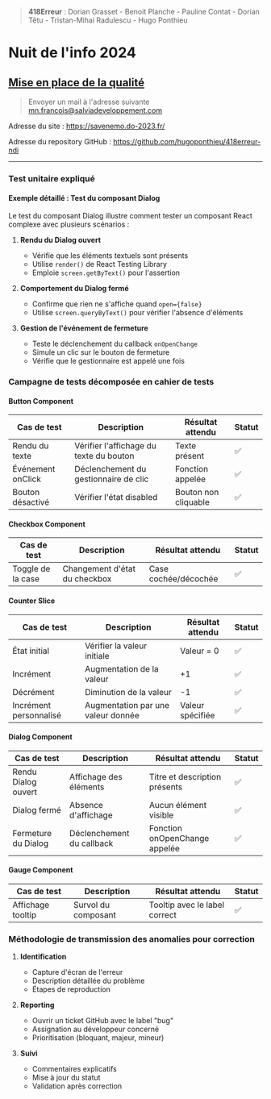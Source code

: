 > **418Erreur** : Dorian Grasset - Benoit Planche - Pauline Contat - Dorian Têtu - Tristan-Mihai Radulescu - Hugo Ponthieu

# Nuit de l'info 2024

## [Mise en place de la qualité](https://www.nuitdelinfo.com/inscription/defis/437)

> Envoyer un mail à l'adresse suivante mn.francois@salviadeveloppement.com

Adresse du site : https://savenemo.do-2023.fr/

Adresse du repository GitHub : https://github.com/hugoponthieu/418erreur-ndi

---

### Test unitaire expliqué

#### Exemple détaillé : Test du composant Dialog

Le test du composant Dialog illustre comment tester un composant React complexe avec plusieurs scénarios :

1. **Rendu du Dialog ouvert**
   - Vérifie que les éléments textuels sont présents
   - Utilise `render()` de React Testing Library
   - Emploie `screen.getByText()` pour l'assertion

2. **Comportement du Dialog fermé**
   - Confirme que rien ne s'affiche quand `open={false}`
   - Utilise `screen.queryByText()` pour vérifier l'absence d'éléments

3. **Gestion de l'événement de fermeture**
   - Teste le déclenchement du callback `onOpenChange`
   - Simule un clic sur le bouton de fermeture
   - Vérifie que le gestionnaire est appelé une fois

### Campagne de tests décomposée en cahier de tests

#### Button Component

| Cas de test | Description | Résultat attendu | Statut |
|-------------|-------------|-----------------|--------|
| Rendu du texte | Vérifier l'affichage du texte du bouton | Texte présent | ✅ |
| Événement onClick | Déclenchement du gestionnaire de clic | Fonction appelée | ✅ |
| Bouton désactivé | Vérifier l'état disabled | Bouton non cliquable | ✅ |

#### Checkbox Component

| Cas de test | Description | Résultat attendu | Statut |
|-------------|-------------|-----------------|--------|
| Toggle de la case | Changement d'état du checkbox | Case cochée/décochée | ✅ |

#### Counter Slice

| Cas de test | Description | Résultat attendu | Statut |
|-------------|-------------|-----------------|--------|
| État initial | Vérifier la valeur initiale | Valeur = 0 | ✅ |
| Incrément | Augmentation de la valeur | +1 | ✅ |
| Décrément | Diminution de la valeur | -1 | ✅ |
| Incrément personnalisé | Augmentation par une valeur donnée | Valeur spécifiée | ✅ |

#### Dialog Component

| Cas de test | Description | Résultat attendu | Statut |
|-------------|-------------|-----------------|--------|
| Rendu Dialog ouvert | Affichage des éléments | Titre et description présents | ✅ |
| Dialog fermé | Absence d'affichage | Aucun élément visible | ✅ |
| Fermeture du Dialog | Déclenchement du callback | Fonction onOpenChange appelée | ✅ |

#### Gauge Component

| Cas de test | Description | Résultat attendu | Statut |
|-------------|-------------|-----------------|--------|
| Affichage tooltip | Survol du composant | Tooltip avec le label correct | ✅ |

### Méthodologie de transmission des anomalies pour correction

1. **Identification**
   - Capture d'écran de l'erreur
   - Description détaillée du problème
   - Étapes de reproduction

2. **Reporting**
   - Ouvrir un ticket GitHub avec le label "bug"
   - Assignation au développeur concerné
   - Prioritisation (bloquant, majeur, mineur)

3. **Suivi**
   - Commentaires explicatifs
   - Mise à jour du statut
   - Validation après correction